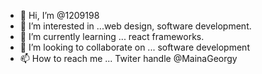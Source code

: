 - 👋 Hi, I’m @1209198
- 👀 I’m interested in ...web design, software development.
- 🌱 I’m currently learning ... react frameworks.
- 💞️ I’m looking to collaborate on ... software development 
- 📫 How to reach me ... Twiter handle @MainaGeorgy

<!---
1209198/1209198 is a ✨ special ✨ repository because its `README.md` (this file) appears on your GitHub profile.
You can click the Preview link to take a look at your changes.
--->
